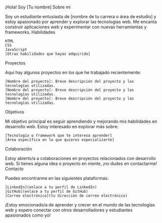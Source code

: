¡Hola! Soy [Tu nombre]
Sobre mí

Soy un estudiante entusiasta de [nombre de tu carrera o área de estudio] y estoy apasionado por aprender y explorar las tecnologías web. Me encanta construir aplicaciones web y experimentar con nuevas herramientas y frameworks.
Habilidades

    HTML
    CSS
    JavaScript
    [Otras habilidades que hayas adquirido]

Proyectos

Aquí hay algunos proyectos en los que he trabajado recientemente:

    [Nombre del proyecto]: Breve descripción del proyecto y las tecnologías utilizadas.
    [Nombre del proyecto]: Breve descripción del proyecto y las tecnologías utilizadas.
    [Nombre del proyecto]: Breve descripción del proyecto y las tecnologías utilizadas.

Objetivos

Mi objetivo principal es seguir aprendiendo y mejorando mis habilidades en desarrollo web. Estoy interesado en explorar más sobre:

    [Tecnología o framework que te interesa aprender]
    [Área específica en la que quieres especializarte]

Colaboración

Estoy abierto/a a colaboraciones en proyectos relacionados con desarrollo web. Si tienes alguna idea o proyecto en mente, ¡no dudes en contactarme!
Contacto

Puedes encontrarme en las siguientes plataformas:

    [LinkedIn](enlace a tu perfil de LinkedIn)
    [GitHub](enlace a tu perfil de GitHub)
    [Correo electrónico](tu dirección de correo electrónico)

¡Estoy emocionado/a de aprender y crecer en el mundo de las tecnologías web y espero conectar con otros desarrolladores y estudiantes apasionados como yo!
